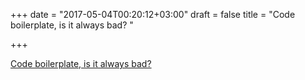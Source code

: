 +++
date = "2017-05-04T00:20:12+03:00"
draft = false
title = "Code boilerplate, is it always bad? "

+++

<p><a href="https://medium.com/@shazow/code-boilerplate-is-it-always-bad-934827efcfc7">Code boilerplate, is it always bad? </a></p>